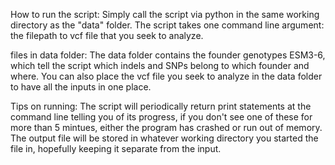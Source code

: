 How to run the script:
Simply call the script via python in the same working directory as the "data" folder. The script takes one command line argument: the filepath to vcf file that you seek to analyze.

files in data folder:
The data folder contains the founder genotypes ESM3-6, which tell the script which indels and SNPs belong to which founder and where. You can also place the vcf file you seek to analyze in the data folder to have all the inputs in one place.

Tips on running:
The script will periodically return print statements at the command line telling you of its progress, if you don't see one of these for more than 5 mintues, either the program has crashed or run out of memory. The output file will be stored in whatever working directory you started the file in, hopefully keeping it separate from the input. 

